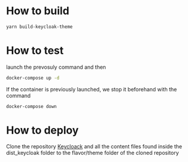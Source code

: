
# How to build

```bash
yarn build-keycloak-theme    
```

# How to test

launch the prevosuly command and then 
```bash
docker-compose up -d
```
If the  container is previously launched, we stop it beforehand with the command
```bash
docker-compose down
``` 

# How to deploy

Clone the repository [Keycloack](https://github.com/science4tech/keycloak) and  all the content files found inside the dist_keycloak folder to the flavor/theme folder of the cloned repository
